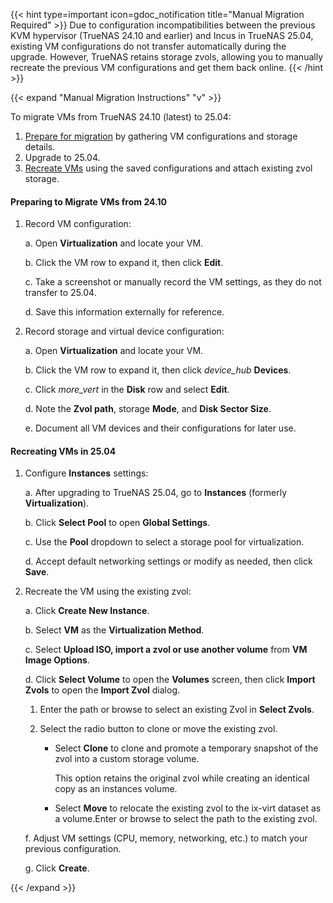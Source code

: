 &NewLine;

{{< hint type=important icon=gdoc_notification title="Manual Migration Required" >}}
Due to configuration incompatibilities between the previous KVM hypervisor (TrueNAS 24.10 and earlier) and Incus in TrueNAS 25.04, existing VM configurations do not transfer automatically during the upgrade.
However, TrueNAS retains storage zvols, allowing you to manually recreate the previous VM configurations and get them back online.
{{< /hint >}}

{{< expand "Manual Migration Instructions" "v" >}}

To migrate VMs from TrueNAS 24.10 (latest) to 25.04:

1. [Prepare for migration](#preparing-to-migrate-vms-from-2410) by gathering VM configurations and storage details.
2. Upgrade to 25.04.
3. [Recreate VMs](#recreating-vms-in-2504) using the saved configurations and attach existing zvol storage.

#### Preparing to Migrate VMs from 24.10

1. Record VM configuration:

   a. Open **Virtualization** and locate your VM.

   b. Click the VM row to expand it, then click <span class="iconify" data-icon="mdi:pencil"></span> **Edit**.

   c. Take a screenshot or manually record the VM settings, as they do not transfer to 25.04.

   d. Save this information externally for reference.

2. Record storage and virtual device configuration:

   a. Open **Virtualization** and locate your VM.

   b. Click the VM row to expand it, then click <i class="material-icons" aria-hidden="true" title="Devices">device_hub</i> **Devices**.

   c. Click <i class="material-icons" aria-hidden="true" title="System Update">more_vert</i> in the **Disk** row and select **Edit**.

   d. Note the **Zvol path**, storage **Mode**, and **Disk Sector Size**.

   e. Document all VM devices and their configurations for later use.

#### Recreating VMs in 25.04

1. Configure **Instances** settings:

   a. After upgrading to TrueNAS 25.04, go to **Instances** (formerly **Virtualization**).

   b. Click **Select Pool** to open **Global Settings**.

   c. Use the **Pool** dropdown to select a storage pool for virtualization.

   d. Accept default networking settings or modify as needed, then click **Save**.

2. Recreate the VM using the existing zvol:

   a. Click **Create New Instance**.

   b. Select **VM** as the **Virtualization Method**.

   c. Select **Upload ISO, import a zvol or use another volume** from **VM Image Options**.

   d. Click **Select Volume** to open the **Volumes** screen, then click **Import Zvols** to open the **Import Zvol** dialog.

      1. Enter the path or browse to select an existing Zvol in **Select Zvols**.

      2. Select the radio button to clone or move the existing zvol.

         - Select **Clone** to clone and promote a temporary snapshot of the zvol into a custom storage volume.

            This option retains the original zvol while creating an identical copy as an instances volume.

         - Select **Move** to relocate the existing zvol to the ix-virt dataset as a volume.Enter or browse to select the path to the existing zvol.

   f. Adjust VM settings (CPU, memory, networking, etc.) to match your previous configuration.

   g. Click **Create**.

{{< /expand >}}
